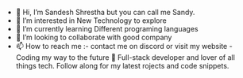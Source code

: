 - 👋 Hi, I’m Sandesh Shrestha but you can call me Sandy.
- 👀 I’m interested in New Technology to explore
- 🌱 I’m currently learning Different programing languages 
- 💞️ I’m looking to collaborate with good company 
- 📫 How to reach me :- contact me on discord or visit my website
-Coding my way to the future 🚀 Full-stack developer and lover of all 
things tech. Follow along for my latest rojects and code snippets.


<!---
sthaSandesh/sthaSandesh is a ✨ special ✨ repository because its `README.md` (this file) appears on your GitHub profile.
You can click the Preview link to take a look at your changes.
--->
